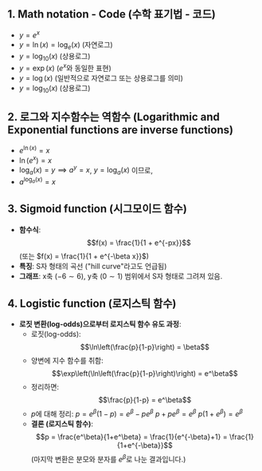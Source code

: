 ## 1. Math notation - Code (수학 표기법 - 코드)

* $y = e^x$
* $y = \ln(x) = \log_e(x)$ (자연로그)
* $y = \log_{10}(x)$ (상용로그)
* $y = \exp(x)$ ($e^x$와 동일한 표현)
* $y = \log(x)$ (일반적으로 자연로그 또는 상용로그를 의미)
* $y = \log_{10}(x)$ (상용로그)

## 2. 로그와 지수함수는 역함수 (Logarithmic and Exponential functions are inverse functions)

* $e^{\ln(x)} = x$
* $\ln(e^x) = x$
* $\log_a(x) = y \implies a^y = x$, $y = \log_a(x)$ 이므로,
* $a^{\log_a(x)} = x$

## 3. Sigmoid function (시그모이드 함수)

* **함수식**:
    $$f(x) = \frac{1}{1 + e^{-px}}$$
    (또는 $f(x) = \frac{1}{1 + e^{-\beta x}}$)
* **특징**: S자 형태의 곡선 ("hill curve"라고도 언급됨)
* **그래프**: x축 ($-6 \sim 6$), y축 ($0 \sim 1$) 범위에서 S자 형태로 그려져 있음.

## 4. Logistic function (로지스틱 함수)

* **로짓 변환(log-odds)으로부터 로지스틱 함수 유도 과정**:
    * 로짓(log-odds):
        $$\ln\left(\frac{p}{1-p}\right) = \beta$$
    * 양변에 지수 함수를 취함:
        $$\exp\left(\ln\left(\frac{p}{1-p}\right)\right) = e^\beta$$
    * 정리하면:
        $$\frac{p}{1-p} = e^\beta$$
    * $p$에 대해 정리:
        $p = e^\beta(1-p) = e^\beta - pe^\beta$
        $p + pe^\beta = e^\beta$
        $p(1+e^\beta) = e^\beta$
    * **결론 (로지스틱 함수)**:
        $$p = \frac{e^\beta}{1+e^\beta} = \frac{1}{e^{-\beta}+1} = \frac{1}{1+e^{-\beta}}$$
        (마지막 변환은 분모와 분자를 $e^\beta$로 나눈 결과입니다.)